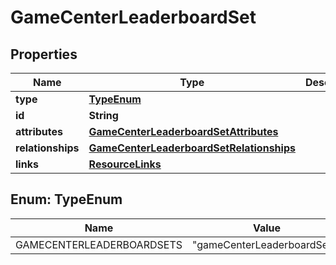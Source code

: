 

# GameCenterLeaderboardSet


## Properties

| Name | Type | Description | Notes |
|------------ | ------------- | ------------- | -------------|
|**type** | [**TypeEnum**](#TypeEnum) |  |  |
|**id** | **String** |  |  |
|**attributes** | [**GameCenterLeaderboardSetAttributes**](GameCenterLeaderboardSetAttributes.md) |  |  [optional] |
|**relationships** | [**GameCenterLeaderboardSetRelationships**](GameCenterLeaderboardSetRelationships.md) |  |  [optional] |
|**links** | [**ResourceLinks**](ResourceLinks.md) |  |  [optional] |



## Enum: TypeEnum

| Name | Value |
|---- | -----|
| GAMECENTERLEADERBOARDSETS | &quot;gameCenterLeaderboardSets&quot; |



